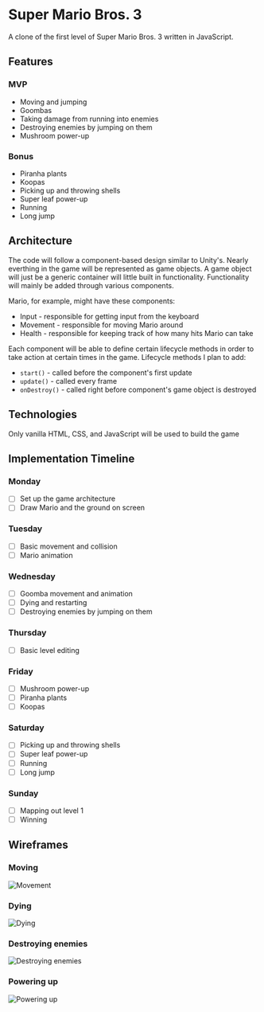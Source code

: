 # Super Mario Bros. 3

A clone of the first level of Super Mario Bros. 3 written in JavaScript.

## Features

### MVP

- Moving and jumping
- Goombas
- Taking damage from running into enemies
- Destroying enemies by jumping on them
- Mushroom power-up

### Bonus

- Piranha plants
- Koopas
- Picking up and throwing shells
- Super leaf power-up
- Running
- Long jump

## Architecture

The code will follow a component-based design similar to Unity's. Nearly
everthing in the game will be represented as game objects. A game object will
just be a generic container will little built in functionality. Functionality
will mainly be added through various components.

Mario, for example, might have these components:

- Input - responsible for getting input from the keyboard
- Movement - responsible for moving Mario around
- Health - responsible for keeping track of how many hits Mario can take

Each component will be able to define certain lifecycle methods in order to take
action at certain times in the game. Lifecycle methods I plan to add:

- `start()` - called before the component's first update
- `update()` - called every frame
- `onDestroy()` - called right before component's game object is destroyed

## Technologies

Only vanilla HTML, CSS, and JavaScript will be used to build the game

## Implementation Timeline

### Monday

- [ ] Set up the game architecture
- [ ] Draw Mario and the ground on screen

### Tuesday

- [ ] Basic movement and collision
- [ ] Mario animation

### Wednesday

- [ ] Goomba movement and animation
- [ ] Dying and restarting
- [ ] Destroying enemies by jumping on them

### Thursday

- [ ] Basic level editing

### Friday

- [ ] Mushroom power-up
- [ ] Piranha plants
- [ ] Koopas

### Saturday

- [ ] Picking up and throwing shells
- [ ] Super leaf power-up
- [ ] Running
- [ ] Long jump

### Sunday

- [ ] Mapping out level 1
- [ ] Winning

## Wireframes

### Moving

![Movement](docs/movement.gif)

### Dying

![Dying](docs/dying.gif)

### Destroying enemies

![Destroying enemies](docs/destroying.gif)

### Powering up

![Powering up](docs/powering-up.gif)
